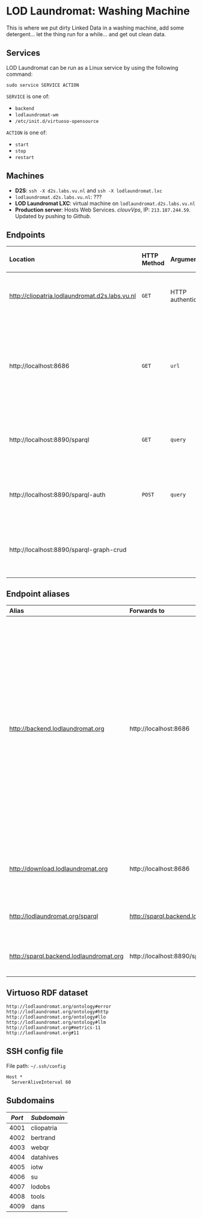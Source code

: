 LOD Laundromat: Washing Machine
===============================

This is where we put dirty Linked Data in a washing machine,
add some detergent... let the thing run for a while...
and get out clean data.

Services
--------

LOD Laundromat can be run as a Linux service by using the following command:

~~~{.sh}
sudo service SERVICE ACTION
~~~

`SERVICE` is one of:
  - `backend`
  - `lodlaundromat-wm`
  - `/etc/init.d/virtuoso-opensource`

`ACTION` is one of:
  - `start`
  - `stop`
  - `restart`



Machines
--------

  - **D2S**: `ssh -X d2s.labs.vu.nl` and `ssh -X lodlaundromat.lxc`
  - `lodlaundromat.d2s.labs.vu.nl`: ???
  - **LOD Laundromat LXC**: virtual machine on `lodlaundromat.d2s.labs.vu.nl`
  - **Production server**: Hosts Web Services.
    *clouvVps*, IP: `213.187.244.59`.
    Updated by pushing to *Github*.



Endpoints
---------

| **Location** | **HTTP Method** | **Arguments** | ** Standards-compliance** | **What it does** |
|:-------------|:----------------|:--------------|:--------------------------|:-----------------|
| http://cliopatria.lodlaundromat.d2s.labs.vu.nl | `GET` | HTTP authentication | Does not support RDF Datasets. | This is used to debug the LOD Washing Machine during development. |
| http://localhost:8686 | `GET` | `url` | | The NodeJS backend of the LOD Laundromat site, responsible for serving files for users, and adding items to the seed list. |
| http://localhost:8890/sparql | `GET` | `query` | SPARQL 1.1 Query | The SPARQL endpoint that is used by the LOD Laundromat Web Services. |
| http://localhost:8890/sparql-auth | `POST` | `query` | SPARQL 1.1 Protocol, SPARQL 1.1 Query, SPARQL 1.1 Update | The first SPARQL Endpoint that is used by the LOD Washing Machine. |
| http://localhost:8890/sparql-graph-crud | | | SPARQL 1.1 Graph Store HTTP Protocol | The second SPARQL Endpoint that is used by the LOD Washing Machine. |



Endpoint aliases
----------------

| **Alias** | **Forwards to** | **Description** |
|:----------|:----------------|:----------------|
| http://backend.lodlaundromat.org | http://localhost:8686 | Web Service for adding items to the LOD Basket (i.e., the LOD Laundromat seed list). Query terms: <ol><li>`url` seed point</li><li>`type` either `archive` or `url`</li><li>`from` The URI where we found this dump (`url`=`from` iff `type`=`url`)</li><li>`lazy` Either `1` or `0`, denoting different processing modes for the node.js backend.</li></ol> |
| http://download.lodlaundromat.org | http://localhost:8686 | Web Service for downloading clean data files. The URL path must be set to `/MD5`. |
| http://lodlaundromat.org/sparql | http://sparql.backend.lodlaundromat.org | Use to preserve consistency in the Web interface. |
| http://sparql.backend.lodlaundromat.org | http://localhost:8890/sparql | Web Service for querying the LOD Laundromat metadata. |



Virtuoso RDF dataset
--------------------

```uri
http://lodlaundromat.org/ontology#error
http://lodlaundromat.org/ontology#http
http://lodlaundromat.org/ontology#llo
http://lodlaundromat.org/ontology#llm
http://lodlaundromat.org#metrics-11
http://lodlaundromat.org#11
```



SSH config file
---------------

File path: `~/.ssh/config`

~~~
Host *
  ServerAliveInterval 60
~~~



Subdomains
----------

| *Port* | *Subdomain* |
|:------:|:------------|
| 4001   | cliopatria  |
| 4002   | bertrand    |
| 4003   | webqr       |
| 4004   | datahives   |
| 4005   | iotw        |
| 4006   | su          |
| 4007   | lodobs      |
| 4008   | tools       |
| 4009   | dans        |
